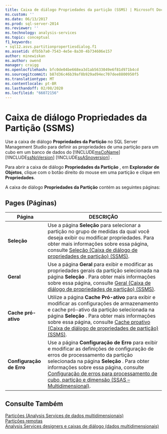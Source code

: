 ```yaml
---
title: Caixa de diálogo Propriedades da partição (SSMS) | Microsoft Docs
ms.custom: ''
ms.date: 06/13/2017
ms.prod: sql-server-2014
ms.reviewer: ''
ms.technology: analysis-services
ms.topic: conceptual
f1_keywords:
- sql12.asvs.partitionpropertiesdialog.f1
ms.assetid: dfb5b7a0-7543-4e5e-8a30-4b734606e157
author: minewiskan
ms.author: owend
manager: craigg
ms.openlocfilehash: bfc0de04be668ea3d1ab5633049e6f81d971b4cd
ms.sourcegitcommit: b87d36c46b39af8b929ad94ec707dee8800950f5
ms.translationtype: MT
ms.contentlocale: pt-BR
ms.lasthandoff: 02/08/2020
ms.locfileid: "66072156"
---
```

# <a name="partition-properties-dialog-box-ssms"></a>Caixa de diálogo Propriedades da Partição (SSMS)
  Use a caixa de diálogo **Propriedades da Partição** no SQL Server Management Studio para definir as propriedades de uma partição para um cubo em um banco de dados do [!INCLUDE[msCoName](../includes/msconame-md.md)] [!INCLUDE[ssNoVersion](../includes/ssnoversion-md.md)] [!INCLUDE[ssASnoversion](../includes/ssasnoversion-md.md)] .  
  
 Para abrir a caixa de diálogo **Propriedades da Partição** , em **Explorador de Objetos**, clique com o botão direito do mouse em uma partição e clique em **Propriedades**.  
  
 A caixa de diálogo **Propriedades da Partição** contém as seguintes páginas:  
  
## <a name="pages"></a>Pages (Páginas)  
  
|Página|DESCRIÇÃO|  
|----------|-----------------|  
|**Seleção**|Use a página **Seleção** para selecionar a partição no grupo de medidas da qual você deseja exibir ou modificar propriedades. Para obter mais informações sobre essa página, consulte [Seleção &#40;Caixa de diálogo de propriedades de partição&#41; &#40;SSMS&#41;](selection-partition-properties-dialog-box-ssms.md).|  
|**Geral**|Use a página **Geral** para exibir e modificar as propriedades gerais da partição selecionada na página **Seleção** . Para obter mais informações sobre essa página, consulte [Geral &#40;Caixa de diálogo de propriedades de partição&#41; &#40;SSMS&#41;](general-partition-properties-dialog-box-ssms.md).|  
|**Cache pró-ativo**|Utilize a página **Cache Pró-ativo** para exibir e modificar as configurações de armazenamento e cache pró-ativo da partição selecionada na página **Seleção** . Para obter mais informações sobre essa página, consulte [Cache proativo &#40;Caixa de diálogo de propriedades de partição&#41; &#40;SSMS&#41;](proactive-caching-partition-properties-dialog-box-ssms.md).|  
|**Configuração de Erro**|Use a página **Configuração de Erro** para exibir e modificar as definições de configuração de erros de processamento da partição selecionada na página **Seleção** . Para obter informações sobre essa página, consulte [Configuração de erros para processamento de cubo, partição e dimensão &#40;SSAS – Multidimensional&#41;](multidimensional-models/error-configuration-for-cube-partition-and-dimension-processing.md).|  
  
## <a name="see-also"></a>Consulte Também  
 [Partições &#40;Analysis Services de dados multidimensionais&#41;](multidimensional-models-olap-logical-cube-objects/partitions-analysis-services-multidimensional-data.md)   
 [Partições remotas](multidimensional-models-olap-logical-cube-objects/partitions-remote-partitions.md)   
 [Analysis Services designers e caixas de diálogo &#40;dados multidimensionais&#41;](analysis-services-designers-and-dialog-boxes-multidimensional-data.md)  
  
  
